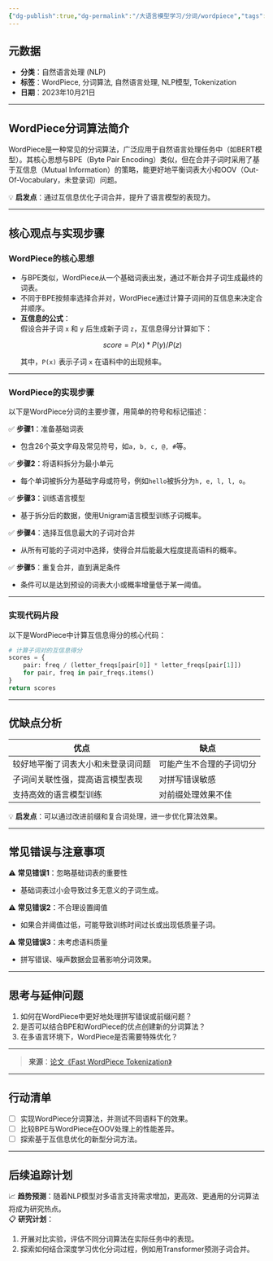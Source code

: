 ```yaml
---
{"dg-publish":true,"dg-permalink":"/大语言模型学习/分词/wordpiece","tags":["NLP"],"permalink":"/大语言模型学习/分词/wordpiece/","dgPassFrontmatter":true,"noteIcon":"","created":"2025-03-27T10:20:58.168+08:00","updated":"2025-03-27T10:21:38.706+08:00"}
---
```




## 元数据
- **分类**：自然语言处理 (NLP)
- **标签**：WordPiece, 分词算法, 自然语言处理, NLP模型, Tokenization
- **日期**：2023年10月21日

---



## WordPiece分词算法简介
WordPiece是一种常见的分词算法，广泛应用于自然语言处理任务中（如BERT模型）。其核心思想与BPE（Byte Pair Encoding）类似，但在合并子词时采用了基于互信息（Mutual Information）的策略，能更好地平衡词表大小和OOV（Out-Of-Vocabulary，未登录词）问题。

💡 **启发点**：通过互信息优化子词合并，提升了语言模型的表现力。

---



## 核心观点与实现步骤

### WordPiece的核心思想
- 与BPE类似，WordPiece从一个基础词表出发，通过不断合并子词生成最终的词表。
- 不同于BPE按频率选择合并对，WordPiece通过计算子词间的互信息来决定合并顺序。
- **互信息的公式**：  
  假设合并子词 `x` 和 `y` 后生成新子词 `z`，互信息得分计算如下：
  ```math
  score = P(x) * P(y) / P(z)
  ```
  其中，`P(x)` 表示子词 `x` 在语料中的出现频率。

---


### WordPiece的实现步骤
以下是WordPiece分词的主要步骤，用简单的符号和标记描述：

✅ **步骤1**：准备基础词表  
   - 包含26个英文字母及常见符号，如`a, b, c, @, #`等。

✅ **步骤2**：将语料拆分为最小单元  
   - 每个单词被拆分为基础字母或符号，例如`hello`被拆分为`h, e, l, l, o`。

✅ **步骤3**：训练语言模型  
   - 基于拆分后的数据，使用Unigram语言模型训练子词概率。

✅ **步骤4**：选择互信息最大的子词对合并  
   - 从所有可能的子词对中选择，使得合并后能最大程度提高语料的概率。

✅ **步骤5**：重复合并，直到满足条件  
   - 条件可以是达到预设的词表大小或概率增量低于某一阈值。

---


### 实现代码片段
以下是WordPiece中计算互信息得分的核心代码：

```python
# 计算子词对的互信息得分
scores = {
    pair: freq / (letter_freqs[pair[0]] * letter_freqs[pair[1]])
    for pair, freq in pair_freqs.items()
}
return scores
```

---



## 优缺点分析
| **优点**                             | **缺点**                                   |
|--------------------------------------|--------------------------------------------|
| 较好地平衡了词表大小和未登录词问题   | 可能产生不合理的子词切分                  |
| 子词间关联性强，提高语言模型表现      | 对拼写错误敏感                             |
| 支持高效的语言模型训练                | 对前缀处理效果不佳                        |

💡 **启发点**：可以通过改进前缀和复合词处理，进一步优化算法效果。

---



## 常见错误与注意事项
⚠️ **常见错误1**：忽略基础词表的重要性  
- 基础词表过小会导致过多无意义的子词生成。

⚠️ **常见错误2**：不合理设置阈值  
- 如果合并阈值过低，可能导致训练时间过长或出现低质量子词。

⚠️ **常见错误3**：未考虑语料质量  
- 拼写错误、噪声数据会显著影响分词效果。

---



## 思考与延伸问题
1. 如何在WordPiece中更好地处理拼写错误或前缀问题？
2. 是否可以结合BPE和WordPiece的优点创建新的分词算法？
3. 在多语言环境下，WordPiece是否需要特殊优化？

---

> **来源**：[论文《Fast WordPiece Tokenization》](https://arxiv.org/pdf/2012.15524)

---



## 行动清单
- [ ] 实现WordPiece分词算法，并测试不同语料下的效果。
- [ ] 比较BPE与WordPiece在OOV处理上的性能差异。
- [ ] 探索基于互信息优化的新型分词方法。

---



## 后续追踪计划
📈 **趋势预测**：随着NLP模型对多语言支持需求增加，更高效、更通用的分词算法将成为研究热点。  
📋 **研究计划**：
1. 开展对比实验，评估不同分词算法在实际任务中的表现。
2. 探索如何结合深度学习优化分词过程，例如用Transformer预测子词合并。
